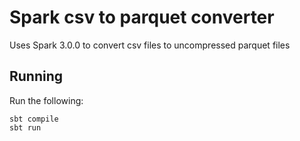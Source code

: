 # Spark csv to parquet converter
Uses Spark 3.0.0 to convert csv files to uncompressed parquet files

## Running
Run the following:

    sbt compile
    sbt run

